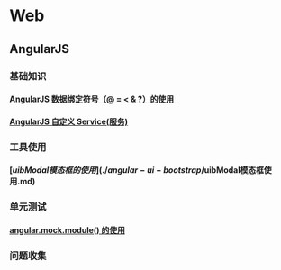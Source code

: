 # Web

## AngularJS

### 基础知识

#### [AngularJS 数据绑定符号（@ = < & ?）的使用](./basic/AngularJS中数据绑定中的符号.md)

#### [AngularJS 自定义 Service(服务)](./basic/AngularJS自定义Service.md)

### 工具使用

#### [$uibModal 模态框的使用](./angular-ui-bootstrap/$uibModal模态框使用.md)

### 单元测试

#### [angular.mock.module() 的使用](./UnitTest/angular.mock.module的使用.md)

### 问题收集



